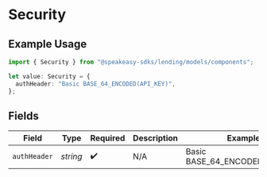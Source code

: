 # Security

## Example Usage

```typescript
import { Security } from "@speakeasy-sdks/lending/models/components";

let value: Security = {
  authHeader: "Basic BASE_64_ENCODED(API_KEY)",
};
```

## Fields

| Field                          | Type                           | Required                       | Description                    | Example                        |
| ------------------------------ | ------------------------------ | ------------------------------ | ------------------------------ | ------------------------------ |
| `authHeader`                   | *string*                       | :heavy_check_mark:             | N/A                            | Basic BASE_64_ENCODED(API_KEY) |